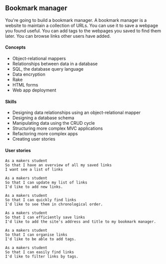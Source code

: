 ## Bookmark manager

You're going to build a bookmark manager. A bookmark manager is a website to maintain a collection of URLs. You can use it to save a webpage you found useful. You can add tags to the webpages you saved to find them later. You can browse links other users have added.

#### Concepts

- Object-relational mappers
- Relationships between data in a database
- SQL, the database query language
- Data encryption
- Rake
- HTML forms
- Web app deployment

#### Skills

- Designing data relationships using an object-relational mapper
- Designing a database schema
- Manipulating data using the CRUD cycle
- Structuring more complex MVC applications
- Refactoring more complex apps
- Creating user stories

#### User stories
```
As a makers student
So that I have an overview of all my saved links
I want see a list of links

As a makers student
So that I can update my list of links
I'd like to add new links.

As a makers student
So that I can quickly find links
I'd like to see them in chronological order.

As a makers student
So that I can efficiently save links
I'd like to add the site's address and title to my bookmark manager.

As a makers student
So that I can organise links  
I'd like to be able to add tags.

As a makers student
So that I can easily find links
I'd like to filter links by tags.
```
